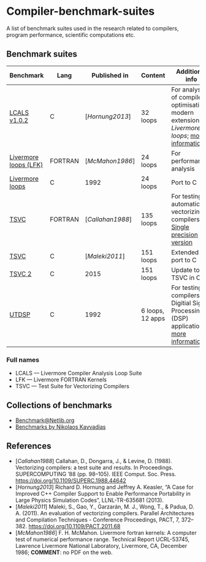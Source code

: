 # Compiler-benchmark-suites
A list of benchmark suites used in the research related to compilers, program performance, scientific computations etc.

## Benchmark suites

| Benchmark                                                                                 | Lang    | Published in     | Content          | Additional info                                                                                                                                                |
|-------------------------------------------------------------------------------------------|---------|------------------|------------------|----------------------------------------------------------------------------------------------------------------------------------------------------------------|
| [LCALS v1.0.2](https://computation.llnl.gov/projects/co-design/download/lcals-v1.0.2.tgz) | C       | [_Hornung2013_]  | 32 loops         | For analysis of compiler optimisations; modern extension to _Livermore loops_; [more information](https://computation.llnl.gov/projects/co-design/lcals)       |
| [Livermore loops (LFK)](https://www.netlib.org/benchmark/livermore)                       | FORTRAN | [_McMahon1986_]  | 24 loops         | For performance analysis                                                                                                                                       |
| [Livermore loops](https://www.netlib.org/benchmark/livermorec)                            | C       | 1992             | 24 loops         | Port to C                                                                                                                                                      |
| [TSVC](https://www.netlib.org/benchmark/vectord)                                          | FORTRAN | [_Callahan1988_] | 135 loops        | For testing automatic vectorizing compilers; [Single precision version](https://www.netlib.org/benchmark/vectors)                                              |
| [TSVC](http://polaris.cs.uiuc.edu/~maleki1/TSVC.tar.gz)                                   | C       | [_Maleki2011_]   | 151 loops        | Extended port to C                                                                                                                                             |
| [TSVC 2](https://github.com/UoB-HPC/TSVC_2)                                               | C       | 2015             | 151 loops        | Update to TSVC in C                                                                                                                                            |
| [UTDSP](http://www.eecg.toronto.edu/~corinna/DSP/infrastructure/UTDSP.tar.gz)             | C       | 1992             | 6 loops, 12 apps | For testing compilers on Digitial Signal Processing (DSP) applications; [more information](http://www.eecg.toronto.edu/~corinna/DSP/infrastructure/UTDSP.html) |

### Full names

* LCALS — Livermore Compiler Analysis Loop Suite
* LFK — Livermore FORTRAN Kernels
* TSVC — Test Suite for Vectorizing Compilers

## Collections of benchmarks

* [Benchmark@Netlib.org](http://www.netlib.org/benchmark/)
* [Benchmarks by Nikolaos Kavvadias](http://www.nkavvadias.com/benchmarks.html#benchmarks)

## References

* [_Callahan1988_] Callahan, D., Dongarra, J., & Levine, D. (1988). Vectorizing compilers: a test suite and results. In Proceedings. SUPERCOMPUTING ’88 (pp. 98–105). IEEE Comput. Soc. Press. https://doi.org/10.1109/SUPERC.1988.44642
* [_Hornung2013_] Richard D. Hornung and Jeffrey A. Keasler, “A Case for Improved C++ Compiler Support to Enable Performance Portability in Large Physics Simulation Codes”, LLNL-TR-635681 (2013).
* [_Maleki2011_] Maleki, S., Gao, Y., Garzarán, M. J., Wong, T., & Padua, D. A. (2011). An evaluation of vectorizing compilers. Parallel Architectures and Compilation Techniques - Conference Proceedings, PACT, 7, 372–382. https://doi.org/10.1109/PACT.2011.68
* [_McMahon1986_] F. H. McMahon. Livermore fortran kernels: A computer test of numerical performance range. Technical Report UCRL-53745, Lawrence Livermore National Laboratory, Livermore, CA, December 1986; __COMMENT__: no PDF on the web.